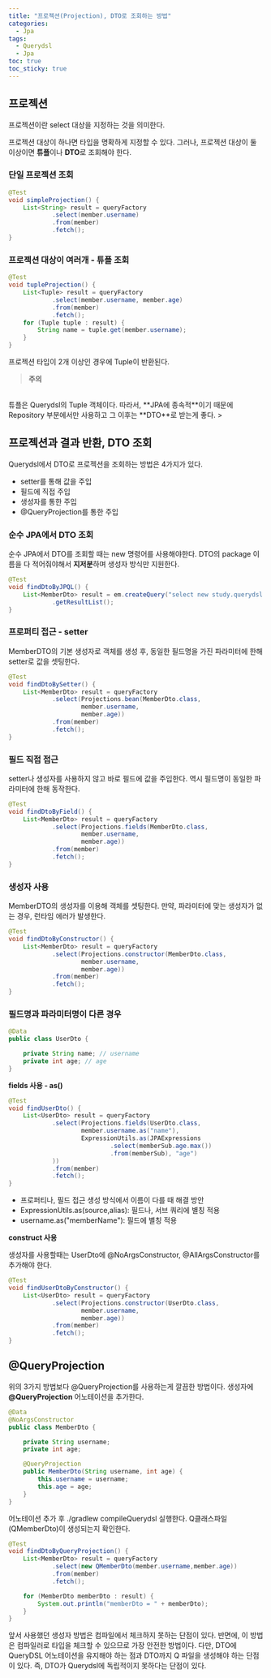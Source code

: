 ```yaml
---
title: "프로젝션(Projection), DTO로 조회하는 방법"
categories:
  - Jpa
tags:
  - Querydsl
  - Jpa
toc: true
toc_sticky: true
---
```


## 프로젝션

프로젝션이란 select 대상을 지정하는 것을 의미한다.

프로젝션 대상이 하나면 타입을 명확하게 지정할 수 있다. 그러나, 프로젝션 대상이 둘 이상이면 **튜플**이나 **DTO**로 조회해야 한다.

### 단일 프로젝션 조회

```java
@Test
void simpleProjection() {
    List<String> result = queryFactory
            .select(member.username)
            .from(member)
            .fetch();
}
```

### 프로젝션 대상이 여러개 - 튜플 조회

```java
@Test
void tupleProjection() {
    List<Tuple> result = queryFactory
            .select(member.username, member.age)
            .from(member)
            .fetch();
    for (Tuple tuple : result) {
        String name = tuple.get(member.username);
    }
}
```

프로젝션 타입이 2개 이상인 경우에 Tuple이 반환된다.

> **주의**
<br>
튜플은 Querydsl의 Tuple 객체이다. 따라서, **JPA에 종속적**이기 때문에 Repository 부분에서만 사용하고 그 이후는 **DTO**로 받는게 좋다.
> 

## 프로젝션과 결과 반환, DTO 조회

Querydsl에서 DTO로 프로젝션을 조회하는 방법은 4가지가 있다.

- setter를 통해 값을 주입
- 필드에 직접 주입
- 생성자를 통한 주입
- @QueryProjection를 통한 주입

### 순수 JPA에서 DTO 조회

순수 JPA에서 DTO를 조회할 때는 new 명령어를 사용해야한다. DTO의 package 이름을 다 적어줘야해서 **지저분**하며 생성자 방식만 지원한다.

```java
@Test
void findDtoByJPQL() {
    List<MemberDto> result = em.createQuery("select new study.querydsl.dto.MemberDto(m.username, m.age) from Member m",  MemberDto.class)
            .getResultList();
}
```

### 프로퍼티 접근 - setter

MemberDTO의 기본 생성자로 객체를 생성 후, 동일한 필드명을 가진 파라미터에 한해 setter로 값을 셋팅한다.

```java
@Test
void findDtoBySetter() {
    List<MemberDto> result = queryFactory
            .select(Projections.bean(MemberDto.class,
                    member.username,
                    member.age))
            .from(member)
            .fetch();
}
```

### 필드 직접 접근

setter나 생성자를 사용하지 않고 바로 필드에 값을 주입한다. 역시 필드명이 동일한 파라미터에 한해 동작한다.

```java
@Test
void findDtoByField() {
    List<MemberDto> result = queryFactory
            .select(Projections.fields(MemberDto.class,
                    member.username,
                    member.age))
            .from(member)
            .fetch();
}
```

### 생성자 사용

MemberDTO의 생성자를 이용해 객체를 셋팅한다. 만약, 파라미터에 맞는 생성자가 없는 경우, 런타임 에러가 발생한다.

```java
@Test
void findDtoByConstructor() {
    List<MemberDto> result = queryFactory
            .select(Projections.constructor(MemberDto.class,
                    member.username,
                    member.age))
            .from(member)
            .fetch();
}
```

### 필드명과 파라미터명이 다른 경우

```java
@Data
public class UserDto {

    private String name; // username
    private int age; // age
}
```

**fields 사용 - as()**

```java
@Test
void findUserDto() {
    List<UserDto> result = queryFactory
            .select(Projections.fields(UserDto.class,
                    member.username.as("name"),
                    ExpressionUtils.as(JPAExpressions
                            .select(memberSub.age.max())
                            .from(memberSub), "age")
            ))
            .from(member)
            .fetch();
}
```

- 프로퍼티나, 필드 접근 생성 방식에서 이름이 다를 때 해결 방안
- ExpressionUtils.as(source,alias): 필드나, 서브 쿼리에 별칭 적용
- username.as("memberName"): 필드에 별칭 적용

**construct 사용**

생성자를 사용할때는 UserDto에 @NoArgsConstructor, @AllArgsConstructor를 추가해야 한다.

```java
@Test
void findUserDtoByConstructor() {
    List<UserDto> result = queryFactory
            .select(Projections.constructor(UserDto.class,
                    member.username,
                    member.age))
            .from(member)
            .fetch();
}
```

## @QueryProjection

위의 3가지 방법보다 @QueryProjection를 사용하는게 깔끔한 방법이다. 생성자에 **@QueryProjection** 어노테이션을 추가한다. 

```java
@Data
@NoArgsConstructor
public class MemberDto {

    private String username;
    private int age;

    @QueryProjection
    public MemberDto(String username, int age) {
        this.username = username;
        this.age = age;
    }
}

```

어노테이션 추가 후 ./gradlew compileQuerydsl 실행한다. Q클래스파일(QMemberDto)이 생성되는지 확인한다.

```java
@Test
void findDtoByQueryProjection() {
    List<MemberDto> result = queryFactory
            .select(new QMemberDto(member.username,member.age))
            .from(member)
            .fetch();

    for (MemberDto memberDto : result) {
        System.out.println("memberDto = " + memberDto);
    }
}
```

앞서 사용했던 생성자 방법은 컴파일에서 체크하지 못하는 단점이 있다. 반면에, 이 방법은 컴파일러로 타입을 체크할 수 있으므로 가장 안전한 방법이다. 다만, DTO에 QueryDSL 어노테이션을 유지해야 하는 점과 DTO까지 Q 파일을 생성해야 하는 단점이 있다. 즉, DTO가 Querydsl에 독립적이지 못하다는 단점이 있다.
